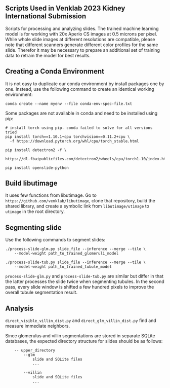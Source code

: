## Scripts Used in Venklab 2023 Kidney International Submission

Scripts for processing and analyzing slides. The trained machine learning model
is for working with 20x Aperio CS images at 0.5 microns per pixel. While whole
slide images at different resolutions are compatible, please note that
different scanners generate different color profiles for the same slide.
Therefor it may be necessary to prepare an additional set of training data to
retrain the model for best results.


## Creating a Conda Environment

It is not easy to duplicate our conda environment by install packages one by
one.  Instead, use the following command to create an identical working
environment:


```
conda create --name myenv --file conda-env-spec-file.txt
```

Some packages are not available in conda and need to be installed using pip:

```
# install torch using pip. conda failed to solve for all versions tried
pip install torch==1.10.1+cpu torchvision==0.11.2+cpu \
  -f https://download.pytorch.org/whl/cpu/torch_stable.html

pip install detectron2 -f \
  https://dl.fbaipublicfiles.com/detectron2/wheels/cpu/torch1.10/index.html

pip install openslide-python
```

## Build libutimage

It uses few functions from libutimage. Go to
`https://github.com/venklab/libutimage`, clone that repository, build the
shared library, and create a symbolic link from `libutimage/utimage` to
`utimage` in the root directory.


## Segmenting slide

Use the following commands to segment slides:

```
./process-slide-glm.py slide_file --inference --merge --tile \
    --model-weight path_to_trained_glomeruli_model

./process-slide-tub.py slide_file --inference --merge --tile \
    --model-weight path_to_trained_tubule_model
```

`process-slide-glm.py` and `process-slide-tub.py` are similar but differ in
that the latter processes the slide twice when segmenting tubules. In the
second pass, every slide window is shifted a few hundred pixels to improve the
overall tubule segmentation result.


## Analysis

`direct_visible_villin_dist.py` and `direct_glm_villin_dist.py` find and measure immediate neighbors.

Since glomerulus and villin segmentations are stored in separate SQLite
databases, the expected directory structure for slides should be as follows:

```
    -- upper_directory
        --glm
            slide and SQLite files
            ...

        --villin
            slide and SQLite files
            ...

```

